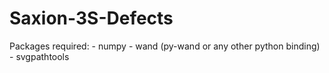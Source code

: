 # Saxion-3S-Defects

Packages required:
    - numpy
    - wand (py-wand or any other python binding)
    - svgpathtools